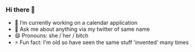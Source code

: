 ### Hi there 👋

<!--
**alisonw/alisonw** is a ✨ _special_ ✨ repository because its `README.md` (this file) appears on your GitHub profile.

Here are some ideas to get you started:
-->
- 🔭 I’m currently working on a calendar application
- 💬 Ask me about anything via my twitter of same name
- 😄 Pronouns: she / her / bitch
- ⚡ Fun fact: I'm old so have seen the same stuff 'invented' many times

